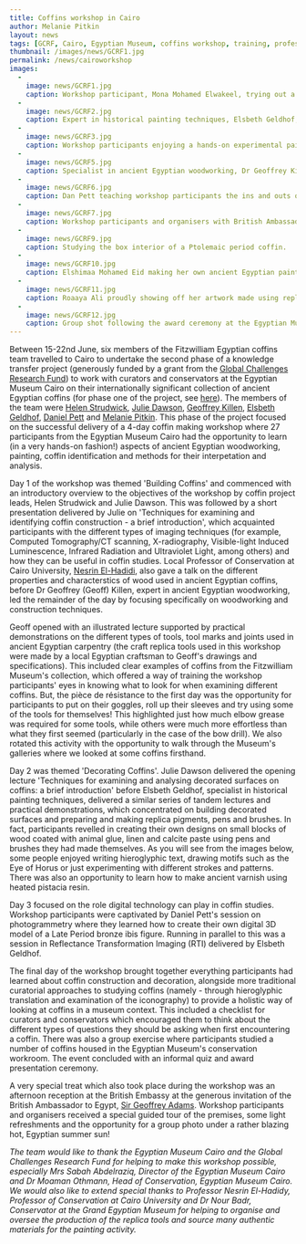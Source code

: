 ```yaml
---
title: Coffins workshop in Cairo
author: Melanie Pitkin
layout: news
tags: [GCRF, Cairo, Egyptian Museum, coffins workshop, training, professional development, knowledge transfer, capacity building]
thumbnail: /images/news/GCRF1.jpg
permalink: /news/cairoworkshop
images:
  -
    image: news/GCRF1.jpg
    caption: Workshop participant, Mona Mohamed Elwakeel, trying out a replica mallet and chisel.
  -
    image: news/GCRF2.jpg
    caption: Expert in historical painting techniques, Elsbeth Geldhof, explaining different types of pigments in ancient Egypt.
  -
    image: news/GCRF3.jpg
    caption: Workshop participants enjoying a hands-on experimental painting activity. 
  -
    image: news/GCRF5.jpg
    caption: Specialist in ancient Egyptian woodworking, Dr Geoffrey Killen, demonstrating the mallet and chisel. 
  -
    image: news/GCRF6.jpg
    caption: Dan Pett teaching workshop participants the ins and outs of photogrammetry. 
  -
    image: news/GCRF7.jpg
    caption: Workshop participants and organisers with British Ambassador to Egypt, Sir Geoffrey Adam, at the British Embassy in Cairo.
  -
    image: news/GCRF9.jpg
    caption: Studying the box interior of a Ptolemaic period coffin. 
  -
    image: news/GCRF10.jpg
    caption: Elshimaa Mohamed Eid making her own ancient Egyptian paintbrush in one of Elsbeth Geldhof's workshops.
  -
    image: news/GCRF11.jpg
    caption: Roaaya Ali proudly showing off her artwork made using replica ancient Egyptian brushes, pens and pigments. 
  -
    image: news/GCRF12.jpg
    caption: Group shot following the award ceremony at the Egyptian Museum Cairo.  
---
```


Between 15-22nd June, six members of the Fitzwilliam Egyptian coffins team travelled to Cairo to undertake the second phase of a knowledge transfer project (generously funded by a grant from the [Global Challenges Research Fund](https://www.ukri.org/research/global-challenges-research-fund/)) to work with curators and conservators at the Egyptian Museum Cairo on their internationally significant collection of ancient Egyptian coffins (for phase one of the project, see [here](https://egyptiancoffins.org/news/new-collaborative-project-with-the-Egyptian-Museum-Cairo)). The members of the team were [Helen Strudwick](https://egyptiancoffins.org/team/helen-strudwick/), [Julie Dawson](https://egyptiancoffins.org/team/julie-dawson/), [Geoffrey Killen](https://egyptiancoffins.org/team/geoff-killen/), [Elsbeth Geldhof](https://egyptiancoffins.org/team/elsbeth-geldhof/), [Daniel Pett](https://egyptiancoffins.org/team/daniel-pett/) and [Melanie Pitkin](https://egyptiancoffins.org/team/melanie-pitkin/). This phase of the project focused on the successful delivery of a 4-day coffin making workshop where 27 participants from the Egyptian Museum Cairo had the opportunity to learn (in a very hands-on fashion!) aspects of ancient Egyptian woodworking, painting, coffin identification and methods for their interpetation and analysis.

Day 1 of the workshop was themed 'Building Coffins' and commenced with an introductory overview to the objectives of the workshop by coffin project leads, Helen Strudwick and Julie Dawson. This was followed by a short presentation delivered by Julie on 'Techniques for examining and identifying coffin construction - a brief introduction', which acquainted participants with the different types of imaging techniques (for example, Computed Tomography/CT scanning, X-radiography, Visible-light Induced Luminescence, Infrared Radiation and Ultraviolet Light, among others) and how they can be useful in coffin studies. Local Professor of Conservation at Cairo University, [Nesrin El-Hadidi](https://scholar.cu.edu.eg/?q=nesrin/), also gave a talk on the different properties and characterstics of wood used in ancient Egyptian coffins, before Dr Geoffrey (Geoff) Killen, expert in ancient Egyptian woodworking, led the remainder of the day by focusing specifically on woodworking and construction techniques.

Geoff opened with an illustrated lecture supported by practical demonstrations on the different types of tools, tool marks and joints used in ancient Egyptian carpentry (the craft replica tools used in this workshop were made by a local Egyptian craftsman to Geoff's drawings and specifications). This included clear examples of coffins from the Fitzwilliam Museum's collection, which offered a way of training the workshop participants' eyes in knowing what to look for when examining different coffins. But, the pièce de résistance to the first day was the opportunity for participants to put on their goggles, roll up their sleeves and try using some of the tools for themselves! This highlighted just how much elbow grease was required for some tools, while others were much more effortless than what they first seemed (particularly in the case of the bow drill). We also rotated this activity with the opportunity to walk through the Museum's galleries where we looked at some coffins firsthand. 

Day 2 was themed 'Decorating Coffins'. Julie Dawson delivered the opening lecture 'Techniques for examining and analysing decorated surfaces on coffins: a brief introduction' before Elsbeth Geldhof, specialist in historical painting techniques, delivered a similar series of tandem lectures and practical demonstrations, which concentrated on building decorated surfaces and preparing and making replica pigments, pens and brushes. In fact, participants revelled in creating their own designs on small blocks of wood coated with animal glue, linen and calcite paste using pens and brushes they had made themselves. As you will see from the images below, some people enjoyed writing hieroglyphic text, drawing motifs such as the Eye of Horus or just experimenting with different strokes and patterns. There was also an opportunity to learn how to make ancient varnish using heated pistacia resin.

Day 3 focused on the role digital technology can play in coffin studies. Workshop participants were captivated by Daniel Pett's session on photogrammetry where they learned how to create their own digital 3D model of a Late Period bronze ibis figure. Running in parallel to this was a session in Reflectance Transformation Imaging (RTI) delivered by Elsbeth Geldhof. 

The final day of the workshop brought together everything participants had learned about coffin construction and decoration, alongside more traditional curatorial approaches to studying coffins (namely - through hieroglyphic translation and examination of the iconography) to provide a holistic way of looking at coffins in a museum context. This included a checklist for curators and conservators which encouraged them to think about the different types of questions they should be asking when first encountering a coffin. There was also a group exercise where participants studied a number of coffins housed in the Egyptian Museum's conservation workroom. The event concluded with an informal quiz and award presentation ceremony.

A very special treat which also took place during the workshop was an afternoon reception at the British Embassy at the generous invitation of the British Ambassador to Egypt, [Sir Geoffrey Adams](https://www.gov.uk/government/people/geoffrey-adams). Workshop participants and organisers received a special guided tour of the premises, some light refreshments and the opportunity for a group photo under a rather blazing hot, Egyptian summer sun!


*The team would like to thank the Egyptian Museum Cairo and the Global Challenges Research Fund for helping to make this workshop possible, especially Mrs Sabah Abdelraziq, Director of the Egyptian Museum Cairo and Dr Moaman Othmann, Head of Conservation, Egyptian Museum Cairo. We would also like to extend special thanks to Professor Nesrin El-Hadidy, Professor of Conservation at Cairo University and Dr Nour Badr, Conservator at the Grand Egyptian Museum for helping to organise and oversee the production of the replica tools and source many authentic materials for the painting activity.* 


